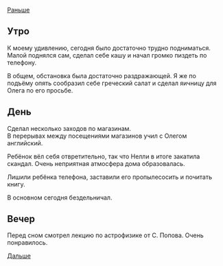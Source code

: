 [Раньше](2019.09.21.md)

## Утро
К моему удивлению, сегодня было достаточно трудно подниматься.  
Малой поднялся сам, сделал себе кашу и начал громко пиздеть по телефону.

В общем, обстановка была достаточно раздражающей.
Я же по подъёму опять сообразил себе греческий салат и сделал яичницу для Олега по его просьбе.
## День
Сделал несколько заходов по магазинам.  
В перерывах между посещениями магазинов учил с Олегом английский.

Ребёнок вёл себя отвретительно, так что Нелли в итоге закатила скандал. Очень неприятная атмосфера дома образовалась.

Лишили ребёнка телефона, заставили его пропылесосить и почитать книгу.

В основном сегодня бездельничал.
## Вечер
Перед сном смотрел лекцию по астрофизике от С. Попова. Очень понравилось.

[Дальше](2019.09.22.md)
